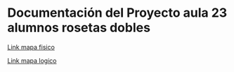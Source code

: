 # Documentación del Proyecto aula 23 alumnos rosetas dobles
[Link mapa fisico](https://docs.google.com/document/d/1UHy4xz37rO24K3ZTytIViysswj9KF7SCkpvkMXq_3XY/edit#heading=h.lxgdhoy9tdsj/)

[Link mapa logico](https://drive.google.com/drive/folders/1xrY63srnnd1QmpgkDEvcVEdT7piDMAPQ)
